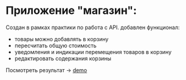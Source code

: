 # Приложение "магазин":

Создан в рамках практики по работа с API.
добавлен функционал:
- товары можно добавлять в корзину
- пересчитать общую стоимость 
- уведомления и индикации перемещения товаров в корзину
- редактировать содержания корзины

Посмотреть результат -> [demo](https://wrongsky1.github.io/shop-project/)

